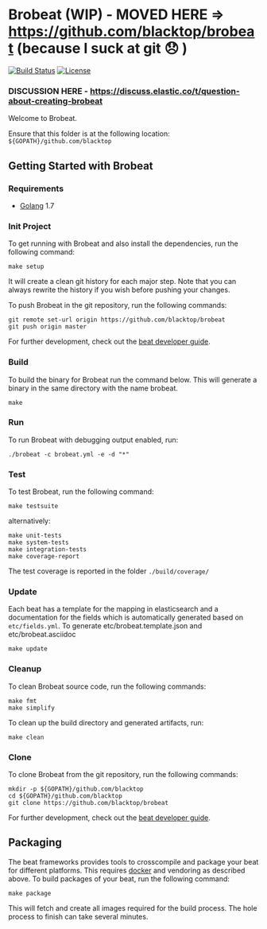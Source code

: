 # Brobeat (WIP) - MOVED HERE => https://github.com/blacktop/brobeat (because I suck at git :disappointed: )

[![Build Status](https://travis-ci.org/blacktop/brobeat.svg?branch=master)](https://travis-ci.org/blacktop/brobeat)
[![License][license]](http://www.apache.org/licenses/LICENSE-2.0)

### DISCUSSION HERE - https://discuss.elastic.co/t/question-about-creating-brobeat

Welcome to Brobeat.

Ensure that this folder is at the following location:
`${GOPATH}/github.com/blacktop`

## Getting Started with Brobeat

### Requirements

* [Golang](https://golang.org/dl/) 1.7

### Init Project
To get running with Brobeat and also install the
dependencies, run the following command:

```
make setup
```

It will create a clean git history for each major step. Note that you can always rewrite the history if you wish before pushing your changes.

To push Brobeat in the git repository, run the following commands:

```
git remote set-url origin https://github.com/blacktop/brobeat
git push origin master
```

For further development, check out the [beat developer guide](https://www.elastic.co/guide/en/beats/libbeat/current/new-beat.html).

### Build

To build the binary for Brobeat run the command below. This will generate a binary
in the same directory with the name brobeat.

```
make
```


### Run

To run Brobeat with debugging output enabled, run:

```
./brobeat -c brobeat.yml -e -d "*"
```


### Test

To test Brobeat, run the following command:

```
make testsuite
```

alternatively:
```
make unit-tests
make system-tests
make integration-tests
make coverage-report
```

The test coverage is reported in the folder `./build/coverage/`

### Update

Each beat has a template for the mapping in elasticsearch and a documentation for the fields
which is automatically generated based on `etc/fields.yml`.
To generate etc/brobeat.template.json and etc/brobeat.asciidoc

```
make update
```


### Cleanup

To clean  Brobeat source code, run the following commands:

```
make fmt
make simplify
```

To clean up the build directory and generated artifacts, run:

```
make clean
```


### Clone

To clone Brobeat from the git repository, run the following commands:

```
mkdir -p ${GOPATH}/github.com/blacktop
cd ${GOPATH}/github.com/blacktop
git clone https://github.com/blacktop/brobeat
```


For further development, check out the [beat developer guide](https://www.elastic.co/guide/en/beats/libbeat/current/new-beat.html).


## Packaging

The beat frameworks provides tools to crosscompile and package your beat for different platforms. This requires [docker](https://www.docker.com/) and vendoring as described above. To build packages of your beat, run the following command:

```
make package
```

This will fetch and create all images required for the build process. The hole process to finish can take several minutes.

[license]: https://img.shields.io/badge/licence-Apache%202.0-blue.svg
